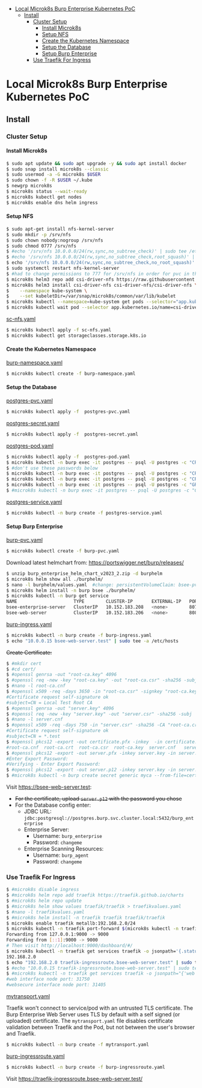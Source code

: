 - [Local Microk8s Burp Enterprise Kubernetes PoC](#local-microk8s-burp-enterprise-kubernetes-poc)
  - [Install](#install)
    - [Cluster Setup](#cluster-setup)
      - [Install Microk8s](#install-microk8s)
      - [Setup NFS](#setup-nfs)
      - [Create the Kubernetes Namespace](#create-the-kubernetes-namespace)
      - [Setup the Database](#setup-the-database)
      - [Setup Burp Enterprise](#setup-burp-enterprise)
    - [Use Traefik For Ingress](#use-traefik-for-ingress)


# Local Microk8s Burp Enterprise Kubernetes PoC 

## Install

### Cluster Setup

#### Install Microk8s

```bash
$ sudo apt update && sudo apt upgrade -y && sudo apt install docker
$ sudo snap install microk8s --classic
$ sudo usermod -a -G microk8s $USER
$ sudo chown -f -R $USER ~/.kube
$ newgrp microk8s
$ microk8s status --wait-ready
$ microk8s kubectl get nodes
$ microk8s enable dns helm ingress
```

#### Setup NFS

```bash
$ sudo apt-get install nfs-kernel-server
$ sudo mkdir -p /srv/nfs
$ sudo chown nobody:nogroup /srv/nfs
$ sudo chmod 0777 /srv/nfs
$ #echo '/srv/nfs 10.0.0.0/24(rw,sync,no_subtree_check)' | sudo tee /etc/exports
$ #echo '/srv/nfs 10.0.0.0/24(rw,sync,no_subtree_check,root_squash)' | sudo tee /etc/exports
$ echo '/srv/nfs 10.0.0.0/24(rw,sync,no_subtree_check,no_root_squash)' | sudo tee /etc/exports
$ sudo systemctl restart nfs-kernel-server
$ #had to change permissions to 777 for /srv/nfs in order for pvc in the cluster to have write permissions - not ideal. I'm not sure what I'm doing wrong - this is a todo
$ microk8s helm3 repo add csi-driver-nfs https://raw.githubusercontent.com/kubernetes-csi/csi-driver-nfs/master/charts
$ microk8s helm3 install csi-driver-nfs csi-driver-nfs/csi-driver-nfs \
$    --namespace kube-system \
$    --set kubeletDir=/var/snap/microk8s/common/var/lib/kubelet
$ microk8s kubectl --namespace=kube-system get pods --selector="app.kubernetes.io/instance=csi-driver-nfs" --watch
$ microk8s kubectl wait pod --selector app.kubernetes.io/name=csi-driver-nfs --for condition=ready --namespace kube-system
```

[sc-nfs.yaml](sc-nfs.yaml)

```bash
$ microk8s kubectl apply -f sc-nfs.yaml
$ microk8s kubectl get storageclasses.storage.k8s.io
```

#### Create the Kubernetes Namespace

[burp-namespace.yaml](burp-namespace.yaml)

```bash
$ microk8s kubectl create -f burp-namespace.yaml
```

#### Setup the Database

[postgres-pvc.yaml](postgres-pvc.yaml)

```bash
$ microk8s kubectl apply -f  postgres-pvc.yaml
```

[postgres-secret.yaml](postgres-secret.yaml)

```bash
$ microk8s kubectl apply -f  postgres-secret.yaml
```
[postgres-pod.yaml](postgres-pod.yaml)

```bash
$ microk8s kubectl apply -f  postgres-pod.yaml 
$ microk8s kubectl -n burp exec -it postgres -- psql -U postgres -c "CREATE DATABASE burp_enterprise;"
$ #don't use these passwords below
$ microk8s kubectl -n burp exec -it postgres -- psql -U postgres -c "CREATE USER burp_enterprise PASSWORD 'changeme'"
$ microk8s kubectl -n burp exec -it postgres -- psql -U postgres -c "CREATE USER burp_agent PASSWORD 'changeme'"
$ microk8s kubectl -n burp exec -it postgres -- psql -U postgres -c "GRANT ALL ON DATABASE burp_enterprise TO burp_enterprise"
$ #microk8s kubectl -n burp exec -it postgres -- psql -U postgres -c "GRANT ALL ON SCHEMA public TO burp_enterprise" # this is necessary in postgres 15+
```

[postgres-service.yaml](postgres-service.yaml)

```bash
$ microk8s kubectl -n burp create -f postgres-service.yaml 
```

#### Setup Burp Enterprise

[burp-pvc.yaml](burp-pvc.yaml)

```bash
$ microk8s kubectl create -f burp-pvc.yaml
```


Download latest helmchart from: https://portswigger.net/burp/releases/

```bash
$ unzip burp_enterprise_helm_chart_v2023_2.zip -d burphelm
$ microk8s helm show all ./burphelm/
$ nano -l burphelm/values.yaml  #change: persistentVolumeClaim: bsee-pvc -> persistentVolumeClaim: burp-pvc  
$ microk8s helm install -n burp bsee ./burphelm/
$ microk8s kubectl -n burp get service
NAME                     TYPE        CLUSTER-IP       EXTERNAL-IP   PORT(S)             AGE
bsee-enterprise-server   ClusterIP   10.152.183.208   <none>        8072/TCP,8073/TCP   5m29s
bsee-web-server          ClusterIP   10.152.183.206   <none>        8080/TCP,8443/TCP   5m29s
```


[burp-ingress.yaml](burp-ingress.yaml)
```bash
$ microk8s kubectl -n burp create -f burp-ingress.yaml
$ echo "10.0.0.15 bsee-web-server.test" | sudo tee -a /etc/hosts
```

~~Create Certificate:~~

```bash
$ #mkdir cert
$ #cd cert/
$ #openssl genrsa -out "root-ca.key" 4096
$ #openssl req -new -key "root-ca.key" -out "root-ca.csr" -sha256 -subj '/CN=Local Test Root CA'
$ #nano -l root-ca.cnf
$ #openssl x509 -req -days 3650 -in "root-ca.csr" -signkey "root-ca.key" -sha256 -out "root-ca.crt" -extfile "root-ca.cnf" -extensions root_ca
#Certificate request self-signature ok
#subject=CN = Local Test Root CA
$ #openssl genrsa -out "server.key" 4096
$ #openssl req -new -key "server.key" -out "server.csr" -sha256 -subj '/CN=*.test'
$ #nano -l server.cnf
$ #openssl x509 -req -days 750 -in "server.csr" -sha256 -CA "root-ca.crt" -CAkey "root-ca.key" -CAcreateserial -out "server.crt" -extfile "server.cnf" -extensions server
#Certificate request self-signature ok
#subject=CN = *.test
$ #openssl pkcs12 -export -out certificate.pfx -inkey  -in certificate.crt -certfile more.crt
#root-ca.cnf  root-ca.crt  root-ca.csr  root-ca.key  server.cnf   server.crt   server.csr   server.key   
$ #openssl pkcs12 -export -out server.pfx -inkey server.key -in server.crt 
#Enter Export Password:
#Verifying - Enter Export Password:
$ #openssl pkcs12 -export -out server.p12 -inkey server.key -in server.crt 
$ #microk8s kubectl -n burp create secret generic myca --from-file=cert/root-ca.crt
```

Visit https://bsee-web-server.test:
- ~~For the certificate, upload `server.p12` with the password you chose~~
- For the Database config enter:
  - JDBC URL: `jdbc:postgresql://postgres.burp.svc.cluster.local:5432/burp_enterprise`
  - Enterprise Server:
    - Username: `burp_enterprise`
    - Password: `changeme`
  - Enterprise Scanning Resources:
    - Username: `burp_agent`
    - Password: `changeme`

### Use Traefik For Ingress

```bash
$ #microk8s disable ingress
$ #microk8s helm repo add traefik https://traefik.github.io/charts
$ #microk8s helm repo update
$ #microk8s helm show values traefik/traefik > traefikvalues.yaml
$ #nano -l traefikvalues.yaml
$ #microk8s helm install -n traefik traefik traefik/traefik
$ microk8s enable traefik metallb:192.168.2.0/24
$ microk8s kubectl -n traefik port-forward $(microk8s kubectl -n traefik get pods --selector "app.kubernetes.io/name=traefik" --output=name) 9000:9000
Forwarding from 127.0.0.1:9000 -> 9000
Forwarding from [::1]:9000 -> 9000
# Then visit http://localhost:9000/dashboard/#/
$ microk8s kubectl -n traefik get services traefik -o jsonpath='{.status.loadBalancer.ingress[*].ip}{"\n"}' # get the IP of the loadbalancer through metallb
192.168.2.0
$ echo "192.168.2.0 traefik-ingressroute.bsee-web-server.test" | sudo tee -a /etc/hosts
$ #echo "10.0.0.15 traefik-ingressroute.bsee-web-server.test" | sudo tee -a /etc/hosts
$ #microk8s kubectl -n traefik get services traefik -o jsonpath="{'web interface node port: '}{.spec.ports[?(@.name=='web')].nodePort}{'\n'}{'websecure interface node port: '}{.spec.ports[?(@.name=='websecure')].nodePort}{'\n'}"
#web interface node port: 31750
#websecure interface node port: 31405
```

[mytransport.yaml](mytransport.yaml)

Traefik won't connect to service/pod with an untrusted TLS certificate. The Burp Enterprise Web Server uses TLS by default with a self signed (or uploaded) certificate. The `mytransport.yaml` file disables certificate validation between Traefik and the Pod, but not between the user's browser and Traefik.

```bash
$ microk8s kubectl -n burp create -f mytransport.yaml
```

[burp-ingressroute.yaml](burp-ingressroute.yaml)

```bash
$ microk8s kubectl -n burp create -f burp-ingressroute.yaml 
```

Visit https://traefik-ingressroute.bsee-web-server.test/
